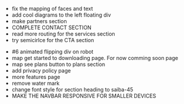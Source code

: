 - fix the mapping of faces and text
  <!-- - make the moving sensitivty low for the three cube -->
  <!-- - add the same design to the logo text as footer -->
- add cool diagrams to the left floating div
- make partners section
- COMPLETE CONTACT SECTION
- read more routing for the services section
- try semicirlce for the CTA section
<!-- - moving border effect on the enterprise pricing -->
- #6 animated flipping div on robot
- map get started to downloading page. For now comming soon page
- map see plans button to plans section
- add privacy policy page
- more features page
- remove water mark
- change font style for section heading to saiba-45
- MAKE THE NAVBAR RESPONSIVE FOR SMALLER DEVICES

